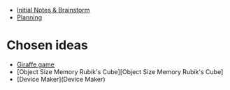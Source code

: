 - [Initial Notes & Brainstorm](Notes)
- [Planning](Planning)

# Chosen ideas
- [Giraffe game](Giantraffe.md)
- [Object Size Memory Rubik's Cube][Object Size Memory Rubik's Cube]
- [Device Maker](Device Maker)